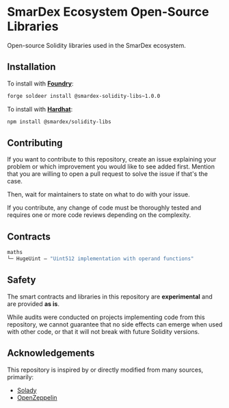 # SmarDex Ecosystem Open-Source Libraries

Open-source Solidity libraries used in the SmarDex ecosystem.

## Installation

To install with [**Foundry**](https://github.com/foundry-rs/foundry):

```sh
forge soldeer install @smardex-solidity-libs~1.0.0
```

To install with [**Hardhat**](https://github.com/nomiclabs/hardhat):

```sh
npm install @smardex/solidity-libs
```

## Contributing

If you want to contribute to this repository, create an issue explaining your problem or which improvement you would like to see added first. Mention that you are willing to open a pull request to solve the issue if that's the case.

Then, wait for maintainers to state on what to do with your issue.

If you contribute, any change of code must be thoroughly tested and requires one or more code reviews depending on the complexity.

## Contracts

```ml
maths
└─ HugeUint — "Uint512 implementation with operand functions"
```

## Safety

The smart contracts and libraries in this repository are **experimental** and are provided **as is**.

While audits were conducted on projects implementing code from this repository, we cannot guarantee that no side effects can emerge when used with other code, or that it will not break with future Solidity versions.

## Acknowledgements

This repository is inspired by or directly modified from many sources, primarily:

* [Solady](https://github.com/Vectorized/solady)
* [OpenZeppelin](https://github.com/OpenZeppelin/openzeppelin-contracts)